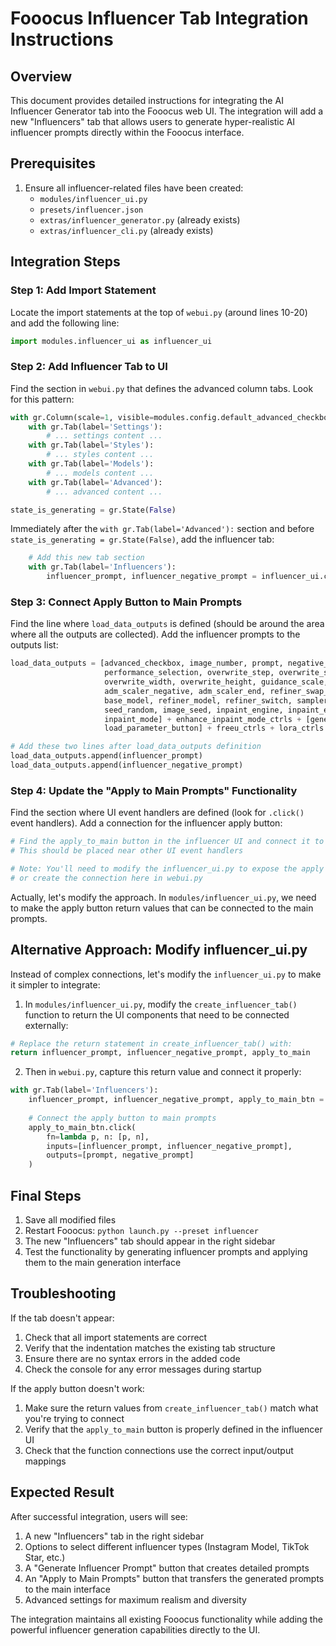# Fooocus Influencer Tab Integration Instructions

## Overview
This document provides detailed instructions for integrating the AI Influencer Generator tab into the Fooocus web UI. The integration will add a new "Influencers" tab that allows users to generate hyper-realistic AI influencer prompts directly within the Fooocus interface.

## Prerequisites
1. Ensure all influencer-related files have been created:
   - `modules/influencer_ui.py`
   - `presets/influencer.json`
   - `extras/influencer_generator.py` (already exists)
   - `extras/influencer_cli.py` (already exists)

## Integration Steps

### Step 1: Add Import Statement

Locate the import statements at the top of `webui.py` (around lines 10-20) and add the following line:

```python
import modules.influencer_ui as influencer_ui
```

### Step 2: Add Influencer Tab to UI

Find the section in `webui.py` that defines the advanced column tabs. Look for this pattern:

```python
with gr.Column(scale=1, visible=modules.config.default_advanced_checkbox) as advanced_column:
    with gr.Tab(label='Settings'):
        # ... settings content ...
    with gr.Tab(label='Styles'):
        # ... styles content ...
    with gr.Tab(label='Models'):
        # ... models content ...
    with gr.Tab(label='Advanced'):
        # ... advanced content ...

state_is_generating = gr.State(False)
```

Immediately after the `with gr.Tab(label='Advanced'):` section and before `state_is_generating = gr.State(False)`, add the influencer tab:

```python
    # Add this new tab section
    with gr.Tab(label='Influencers'):
        influencer_prompt, influencer_negative_prompt = influencer_ui.create_influencer_tab()
```

### Step 3: Connect Apply Button to Main Prompts

Find the line where `load_data_outputs` is defined (should be around the area where all the outputs are collected). Add the influencer prompts to the outputs list:

```python
load_data_outputs = [advanced_checkbox, image_number, prompt, negative_prompt, style_selections,
                     performance_selection, overwrite_step, overwrite_switch, aspect_ratios_selection,
                     overwrite_width, overwrite_height, guidance_scale, sharpness, adm_scaler_positive,
                     adm_scaler_negative, adm_scaler_end, refiner_swap_method, adaptive_cfg, clip_skip,
                     base_model, refiner_model, refiner_switch, sampler_name, scheduler_name, vae_name,
                     seed_random, image_seed, inpaint_engine, inpaint_engine_state,
                     inpaint_mode] + enhance_inpaint_mode_ctrls + [generate_button,
                     load_parameter_button] + freeu_ctrls + lora_ctrls

# Add these two lines after load_data_outputs definition
load_data_outputs.append(influencer_prompt)
load_data_outputs.append(influencer_negative_prompt)
```

### Step 4: Update the "Apply to Main Prompts" Functionality

Find the section where UI event handlers are defined (look for `.click()` event handlers). Add a connection for the influencer apply button:

```python
# Find the apply_to_main button in the influencer UI and connect it to main prompts
# This should be placed near other UI event handlers

# Note: You'll need to modify the influencer_ui.py to expose the apply button
# or create the connection here in webui.py
```

Actually, let's modify the approach. In `modules/influencer_ui.py`, we need to make the apply button return values that can be connected to the main prompts.

## Alternative Approach: Modify influencer_ui.py

Instead of complex connections, let's modify the `influencer_ui.py` to make it simpler to integrate:

1. In `modules/influencer_ui.py`, modify the `create_influencer_tab()` function to return the UI components that need to be connected externally:

```python
# Replace the return statement in create_influencer_tab() with:
return influencer_prompt, influencer_negative_prompt, apply_to_main
```

2. Then in `webui.py`, capture this return value and connect it properly:

```python
with gr.Tab(label='Influencers'):
    influencer_prompt, influencer_negative_prompt, apply_to_main_btn = influencer_ui.create_influencer_tab()
    
    # Connect the apply button to main prompts
    apply_to_main_btn.click(
        fn=lambda p, n: [p, n],
        inputs=[influencer_prompt, influencer_negative_prompt],
        outputs=[prompt, negative_prompt]
    )
```

## Final Steps

1. Save all modified files
2. Restart Fooocus: `python launch.py --preset influencer`
3. The new "Influencers" tab should appear in the right sidebar
4. Test the functionality by generating influencer prompts and applying them to the main generation interface

## Troubleshooting

If the tab doesn't appear:
1. Check that all import statements are correct
2. Verify that the indentation matches the existing tab structure
3. Ensure there are no syntax errors in the added code
4. Check the console for any error messages during startup

If the apply button doesn't work:
1. Make sure the return values from `create_influencer_tab()` match what you're trying to connect
2. Verify that the `apply_to_main` button is properly defined in the influencer UI
3. Check that the function connections use the correct input/output mappings

## Expected Result

After successful integration, users will see:
1. A new "Influencers" tab in the right sidebar
2. Options to select different influencer types (Instagram Model, TikTok Star, etc.)
3. A "Generate Influencer Prompt" button that creates detailed prompts
4. An "Apply to Main Prompts" button that transfers the generated prompts to the main interface
5. Advanced settings for maximum realism and diversity

The integration maintains all existing Fooocus functionality while adding the powerful influencer generation capabilities directly to the UI.